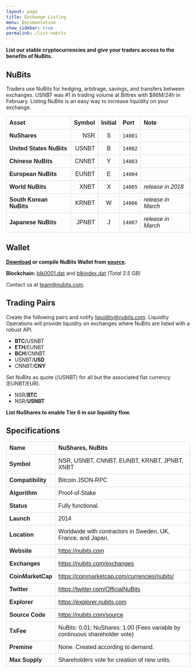 ```yaml
---
layout: page
title: Exchange Listing
menu: Documentation
show_sidebar: true
permalink: /list-nubits
---
```

**List our stable cryptocurrencies and give your traders access to the benefits of NuBits.**

## NuBits

Traders use NuBits for hedging, arbitrage, savings, and transfers between exchanges. USNBT was #1 in trading volume at Bittrex with $86M/24h in February. Listing NuBits is an easy way to increase liquidity on your exchange.

| Asset | Symbol | Initial | Port | Note |
|---|--:|:-:|---|---|
NuShares | NSR | S | `14001` | 
United States NuBits | USNBT | B | `14002` | 
Chinese NuBits | CNNBT | Y | `14003` | 
European NuBits | EUNBT | E | `14004` | 
World NuBits | XNBT | X | `14005` | *release in 2018*
South Korean NuBits | KRNBT | W | `14006` | *release in March*
Japanese NuBits | JPNBT | J | `14007` | *release in March*

## Wallet

**[Download](/wallet) or compile NuBits Wallet from [source](/source).**

**Blockchain:** [blk0001.dat](https://nubits.ams3.digitaloceanspaces.com/blk0001.dat) and [blkindex.dat](https://nubits.ams3.digitaloceanspaces.com/blkindex.dat) *(Total 3.5 GB)*

Contact us at [team@nubits.com](mailto:team@nubits.com).

## Trading Pairs

Create the following pairs and notify [liquidity@nubits.com](mailto:liquidity@nubits.com). Liquidity Operations will provide liquidity on exchanges where NuBits are listed with a robust API.

- **BTC**/USNBT
- **ETH**/EUNBT
- **BCH**/CNNBT
- USNBT/**USD**
- CNNBT/**CNY**

Set NuBits as quote (/USNBT) for all but the associated fiat currency (EUNBT/EUR).

- NSR/**BTC**
- NSR/**USNBT**

**List NuShares to enable Tier 6 in our liquidity flow.**

## Specifications

| Name | NuShares, NuBits
|:--|:--|
Symbol | NSR, USNBT, CNNBT, EUNBT, KRNBT, JPNBT, XNBT
Compatibility | Bitcoin JSON-RPC
Algorithm | Proof-of-Stake
Status | Fully functional.
Launch | 2014
Location | Worldwide with contractors in Sweden, UK, France, and Japan.
Website | https://nubits.com
Exchanges | https://nubits.com/exchanges
CoinMarketCap | https://coinmarketcap.com/currencies/nubits/
Twitter | https://twitter.com/OfficialNuBits
Explorer | https://explorer.nubits.com
Source Code | https://nubits.com/source
TxFee | NuBits: 0.01; NuShares: 1.00 (Fees variable by continuous shareholder vote)
Premine | None. Created according to demand.
Max Supply | Shareholders vote for creation of new units.

<style>
  table {
    font-family: arial, sans-serif;
    border-collapse: collapse;
    width: 100%;
  }
  td, th {
    border: 1px solid #dddddd;
    text-align: left;
    padding: 8px;
  }
  td:first-child {
    font-weight: bold;
  }
</style>
